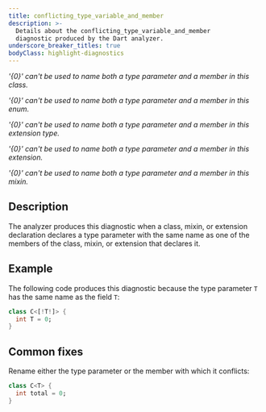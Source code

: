 ```yaml
---
title: conflicting_type_variable_and_member
description: >-
  Details about the conflicting_type_variable_and_member
  diagnostic produced by the Dart analyzer.
underscore_breaker_titles: true
bodyClass: highlight-diagnostics
---
```


_'{0}' can't be used to name both a type parameter and a member in this class._

_'{0}' can't be used to name both a type parameter and a member in this enum._

_'{0}' can't be used to name both a type parameter and a member in this
extension type._

_'{0}' can't be used to name both a type parameter and a member in this
extension._

_'{0}' can't be used to name both a type parameter and a member in this mixin._

## Description

The analyzer produces this diagnostic when a class, mixin, or extension
declaration declares a type parameter with the same name as one of the
members of the class, mixin, or extension that declares it.

## Example

The following code produces this diagnostic because the type parameter `T`
has the same name as the field `T`:

```dart
class C<[!T!]> {
  int T = 0;
}
```

## Common fixes

Rename either the type parameter or the member with which it conflicts:

```dart
class C<T> {
  int total = 0;
}
```
